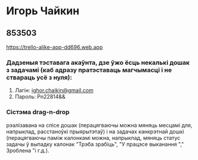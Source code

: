 # Игорь Чайкин
## 853503

https://trello-alike-app-dd696.web.app

### Дадзеныя тэставага акаўнта, дзе ўжо ёсць некалькі дошак з задачамі (каб адразу пратэставаць магчымасці і не ствараць усё з нуля):

1. Лагін: ighor.chaikin@gmail.com
2. Пароль: Pn22814&&

### Сістэма drag-n-drop
рэалізавана на спісе дошак (перацягваючы можна мяняць месцамі для, напрыклад, расстаноўкі прыярытэтаў) і на задачах канкрэтнай дошкі (перацягваючы паміж калонкамі можна, напрыклад, мяняць статус задачы ў выпадку калонак "Трэба зрабіць", "У працэсе выканання "," Зроблена "і г.д.).
